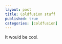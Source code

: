 ```yaml
---
layout: post
title: Coldfusion stuff
published: true
categories: [coldfusion]
---
```


It would be cool.